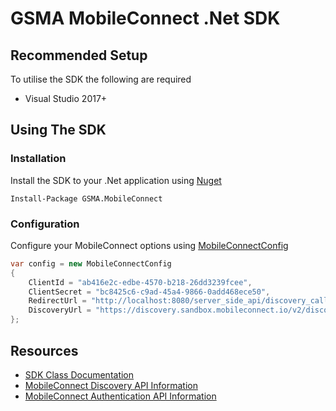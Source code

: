 # GSMA MobileConnect .Net SDK

## Recommended Setup

To utilise the SDK the following are required

- Visual Studio 2017+

## Using The SDK

### Installation

Install the SDK to your .Net application using [Nuget](https://www.nuget.org/packages/GSMA.MobileConnect)

```posh
Install-Package GSMA.MobileConnect
```

### Configuration

Configure your MobileConnect options using [MobileConnectConfig](../Docs/GSMA.MobileConnect/MobileConnectConfig/README.md)

```csharp
var config = new MobileConnectConfig
{
    ClientId = "ab416e2c-edbe-4570-b218-26dd3239fcee",
    ClientSecret = "bc8425c6-c9ad-45a4-9866-0add468ece50",
    RedirectUrl = "http://localhost:8080/server_side_api/discovery_callback",
    DiscoveryUrl = "https://discovery.sandbox.mobileconnect.io/v2/discovery",
};
```

## Resources

- [SDK Class Documentation](../docs/README.md)
- [MobileConnect Discovery API Information](https://developer.mobileconnect.io/content/discovery-api-0)
- [MobileConnect Authentication API Information](https://developer.mobileconnect.io/content/mobile-connect-api)
